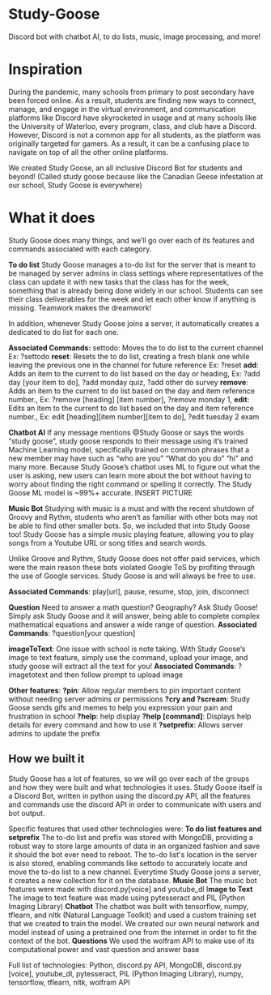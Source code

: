 # Study-Goose
Discord bot with chatbot AI, to do lists, music, image processing, and more!

# Inspiration
During the pandemic, many schools from primary to post secondary have been forced online. As a result, students are finding new ways to connect, manage, and engage in the virtual environment, and communication platforms like Discord have skyrocketed in usage and at many schools like the University of Waterloo, every program, class, and club have a Discord. However, Discord is not a common app for all students, as the platform was originally targeted for gamers. As a result, it can be a confusing place to navigate on top of all the other online platforms.

We created Study Goose, an all inclusive Discord Bot for students and beyond! (Called study goose because like the Canadian Geese infestation at our school, Study Goose is everywhere)

# What it does
Study Goose does many things, and we’ll go over each of its features and commands associated with each category.

**To do list**
Study Goose manages a to-do list for the server that is meant to be managed by server admins in class settings where representatives of the class can update it with new tasks that the class has for the week, something that is already being done widely in our school. Students can see their class deliverables for the week and let each other know if anything is missing. Teamwork makes the dreamwork!

In addition, whenever Study Goose joins a server, it automatically creates a dedicated to do list for each one.

**Associated Commands:**
settodo: Moves the to do list to the current channel
          Ex: ?settodo
**reset**: Resets the to do list, creating a fresh blank one while leaving the previous one in the channel for future reference
          Ex: ?reset
**add**: Adds an item to the current to do list based on the day or heading,
          Ex: ?add day [your item to do], ?add monday quiz, ?add other do survey
**remove**:
            Adds an item to the current to do list based on the day and item reference number.,
          Ex: ?remove [heading] [item number],  ?remove monday 1,
**edit**: Edits an item to the current to do list based on the day and item reference number.,
          Ex: edit [heading][item number][item to do], ?edit tuesday 2 exam

**Chatbot AI**
	If any message mentions @Study Goose or says the words “study goose”, study goose responds to their message using it’s trained Machine Learning model, specifically trained on common phrases that a new member may have such as “who are you” “What do you do”  “hi” and many more. Because Study Goose’s chatbot uses ML to figure out what the user is asking, new users can learn more about the bot without having to worry about finding the right command or spelling it correctly. The Study Goose ML model is ~99%+ accurate.
 INSERT PICTURE

**Music Bot**
	Studying with music is a must and with the recent shutdown of Groovy and Rythm, students who aren’t as familiar with other bots may not be able to find other smaller bots. So, we included that into Study Goose too! Study Goose has a simple music playing feature, allowing you to play songs from a Youtube URL or song titles and search words. 

Unlike Groove and Rythm, Study Goose does not offer paid services, which were the main reason these bots violated Google ToS by profiting through the use of Google services. Study Goose is and will always be free to use.

**Associated Commands**: play[url], pause, resume, stop, join, disconnect

**Question**
	Need to answer a math question? Geography? Ask Study Goose! Simply ask Study Goose and it will answer, being able to complete complex mathematical equations and answer a wide range of question.
**Associated Commands**: ?question[your question]

**imageToText**:
	One issue with school is note taking. With Study Goose’s image to text feature, simply use the command, upload your image, and study goose will extract all the text for you!
**Associated Commands**: ?imagetotext and then follow prompt to upload image

**Other features**:
**?pin**: Allow regular members to pin important content without needing server admins or permissions
**?cry and ?scream**: Study Goose sends gifs and memes to help you expression your pain and frustration in school
**?help**: help display
**?help [command]**: Displays help details for every command and how to use it
**?setprefix**: Allows server admins to update the prefix

## How we built it
Study Goose has a lot of features, so we will go over each of the groups and how they were built and what technologies it uses. Study Goose itself is a Discord Bot, written in python using the discord.py API, all the features and commands use the discord API in order to communicate with users and bot output.

Specific features that used other technologies were:
**To do list features and setprefix**
The to-do list and prefix was stored with MongoDB, providing a robust way to store large amounts of data in an organized fashion and save it should the bot ever need to reboot. The to-do list's location in the server is also stored, enabling commands like settodo to accurately locate and move the to-do list to a new channel. Everytime Study Goose joins a server, it creates a new collection for it on the database.
**Music Bot**
The music bot features were made with discord.py[voice] and youtube_dl
I**mage to Text**
The image to text feature was made using pytesseract and PIL (Python Imaging Library)
**Chatbot**
The chatbot was built with tensorflow, numpy, tflearn, and nltk (Natural Language Toolkit) and used a custom training set that we created to train the model. We created our own neural network and model instead of using a pretrained one from the internet in order to fit the context of the bot.
**Questions**
We used the wolfram API to make use of its computational power and vast question and answer base

Full list of technologies: Python, discord.py API, MongoDB, discord.py [voice], youtube_dl, pytesseract, PIL (Python Imaging Library), numpy, tensorflow, tflearn, nltk, wolfram API
